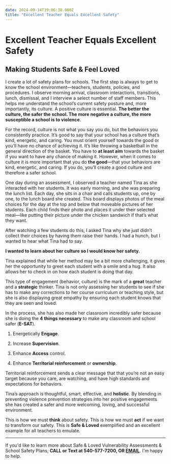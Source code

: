 ```yaml
---
date: 2024-09-14T19:06:38.000Z
title: "Excellent Teacher Equals Excellent Safety"
---
```


# Excellent Teacher Equals Excellent Safety

## Making Students Safe & Feel Loved

I create a lot of safety plans for schools. The first step is always to get to know the school environment—teachers, students, policies, and procedures. I observe morning arrival, classroom interactions, transitions, lunch, dismissal, and I interview a select number of staff members. This helps me understand the school’s current safety posture and, more importantly, its culture. A positive culture is essential. **The better the culture, the safer the school. The more negative a culture, the more susceptible a school is to violence**.

For the record, culture is not what you say you do, but the behaviors you consistently practice. It’s good to say that your school has a culture that’s kind, energetic, and caring. You must orient yourself towards the good or you’ll have no chance of achieving it. It’s like throwing a basketball in the general direction of the basket. You have to **at least aim** towards the basket if you want to have any chance of making it. However, when it comes to culture it is more important that you do **the good**—that your behaviors are kind, energetic, and caring. If you do, you’ll create a good culture and therefore a safer school.

One day during an assessment, I observed a teacher named Tina as she interacted with her students. It was early morning, and she was preparing the lunch list. Each day, she sits in a chair and calls students up, one by one, to the lunch board she created. This board displays photos of the meal choices for the day at the top and below that moveable pictures of her students. Each child finds their photo and places it under their selected meal—like putting their picture under the chicken sandwich if that’s what they want.

After watching a few students do this, I asked Tina why she just didn’t collect their choices by having them raise their hands. I had a hunch, but I wanted to hear what Tina had to say.

**I wanted to learn about her culture so I would know her safety.**

Tina explained that while her method may be a bit more challenging, it gives her the opportunity to greet each student with a smile and a hug. It also allows her to check in on how each student is doing that day.

This type of engagement (behavior, culture) is the mark of a **great** teacher and a **strategic** thinker. Tina is not only assessing her students to see if she has to make any corrections to her course curriculum or teaching style, but she is also displaying great empathy by ensuring each student knows that they are seen and loved.

In the process, she has also made her classroom incredibly safer because she is doing the **4 things necessary** to make any classroom and school safer (**E-SAT**).

1. Energetically **Engage**.

2. Increase **Supervision**.

3. Enhance **Access** control.

4. Enhance **Territorial reinforcement** or **ownership**.

Territorial reinforcement sends a clear message that that you’re not an easy target because you care, are watching, and have high standards and expectations for behaviors.

Tina’s approach is thoughtful, smart, effective, and **holistic**. By blending in preventing violence prevention strategies into her positive engagements she has created a safer and more welcoming, loving, and successful environment.

This is how we must **think** about safety. This is how we must **act** if we want to transform our safety. This is **Safe & Loved** exemplified and an excellent example for all teachers to emulate.

---

If you'd like to learn more about Safe & Loved Vulnerability Assessments & School Safety Plans, **CALL or Text at 540-577-7200, OR [EMAIL](mailto:don@donshomette.com)**. I'm happy to help.

